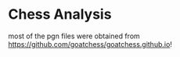 # Chess Analysis


most of the pgn files were obtained from https://github.com/goatchess/goatchess.github.io!

